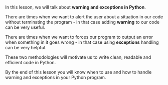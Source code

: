 In this lesson, we will talk about **warning and exceptions in Python**.


There are times when we want to alert the user about a situation in our code without terminating the program - in that case adding **warning** to our code can be very useful.

There are times when we want to forces our program to output an error when something in it goes wrong - in that case using **exceptions** handling can be very helpful.

These two methodologies will motivate us to write clean, readable and efficient code in Python.


By the end of this lesson you will know when to use and how to handle warning and exceptions in your Python program.